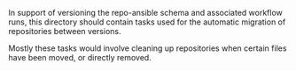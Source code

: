 In support of versioning the repo-ansible schema and associated workflow runs, this directory should contain tasks
used for the automatic migration of repositories between versions.

Mostly these tasks would involve cleaning up repositories when certain files have been moved, or directly removed.
